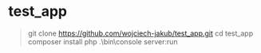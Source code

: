 # test_app
> git clone https://github.com/wojciech-jakub/test_app.git
> cd test_app
> composer install
> php .\bin\console server:run
